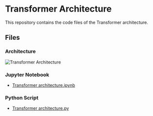 # Transformer Architecture

This repository contains the code files of the Transformer architecture.

## Files

### Architecture

![Transformer Architecture]([https://img.shields.io/github/actions/workflow/status/milesial/PyTorch-UNet/main.yml?logo=github&style=for-the-badge](https://www.google.com/url?sa=i&url=https%3A%2F%2Fmachinelearningmastery.com%2Fthe-transformer-model%2F&psig=AOvVaw2GGSG2ZXLU3sKJUQupIwyG&ust=1704346557522000&source=images&cd=vfe&ved=0CBIQjRxqFwoTCPD05Oq_wIMDFQAAAAAdAAAAABAE)https://www.google.com/url?sa=i&url=https%3A%2F%2Fmachinelearningmastery.com%2Fthe-transformer-model%2F&psig=AOvVaw2GGSG2ZXLU3sKJUQupIwyG&ust=1704346557522000&source=images&cd=vfe&ved=0CBIQjRxqFwoTCPD05Oq_wIMDFQAAAAAdAAAAABAE"](https://www.google.com/url?sa=i&url=https%3A%2F%2Fmachinelearningmastery.com%2Fthe-transformer-model%2F&psig=AOvVaw2GGSG2ZXLU3sKJUQupIwyG&ust=1704346557522000&source=images&cd=vfe&ved=0CBIQjRxqFwoTCPD05Oq_wIMDFQAAAAAdAAAAABAE)https://www.google.com/url?sa=i&url=https%3A%2F%2Fmachinelearningmastery.com%2Fthe-transformer-model%2F&psig=AOvVaw2GGSG2ZXLU3sKJUQupIwyG&ust=1704346557522000&source=images&cd=vfe&ved=0CBIQjRxqFwoTCPD05Oq_wIMDFQAAAAAdAAAAABAE)

### Jupyter Notebook
- [Transformer architecture.ipynb](Transformer%20architecture.ipynb)

### Python Script
- [Transformer architecture.py](Transformer%20architecture.py)


